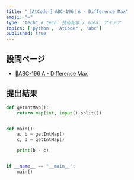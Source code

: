 ```yaml
---
title: "［AtCoder］ABC-196｜A - Difference Max"
emoji: "⌨️"
type: "tech" # tech: 技術記事 / idea: アイデア
topics: ['python', 'AtCoder', 'abc']
published: true
---
```


## 設問ページ

- 🔗[ABC-196 A - Difference Max](https://atcoder.jp/contests/abc196/tasks/abc196_a)

## 提出結果

```python
def getIntMap():
    return map(int, input().split())


def main():
    a, b = getIntMap()
    c, d = getIntMap()

    print(b - c)


if __name__ == "__main__":
    main()
```
